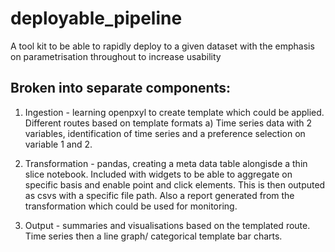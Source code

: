 # deployable_pipeline
A tool kit to be able to rapidly deploy to a given dataset with the emphasis on parametrisation throughout to increase usability 


## Broken into separate components:

1. Ingestion - learning openpxyl to create template which could be applied. Different routes based on template formats a) Time series data with 2 variables, identification of time series and a preference selection on variable 1 and 2.
   
2. Transformation - pandas, creating a meta data table alongisde a thin slice notebook. Included with widgets to be able to aggregate on specific basis and enable point and click elements. This is then outputed as csvs with a specific file path. Also a report generated from the transformation which could be used for monitoring.
  
3. Output - summaries and visualisations based on the templated route. Time series then a line graph/ categorical template bar charts. 
